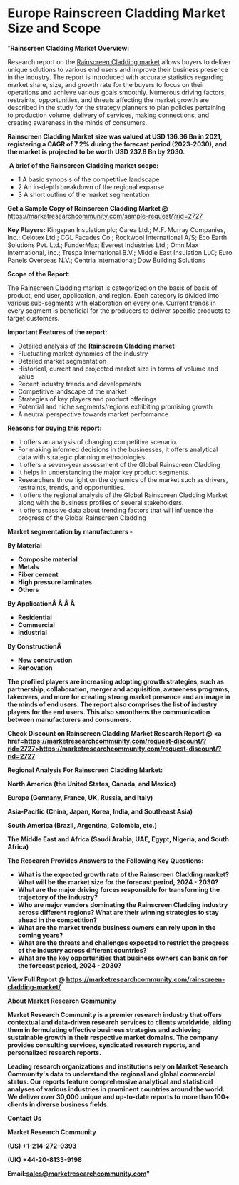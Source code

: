 # Europe Rainscreen Cladding Market Size and Scope 
"<strong>Rainscreen Cladding Market Overview:</strong>

Research report on the <a href=https://marketresearchcommunity.com/rainscreen-cladding-market/>Rainscreen Cladding market</a> allows buyers to deliver unique solutions to various end users and improve their business presence in the industry. The report is introduced with accurate statistics regarding market share, size, and growth rate for the buyers to focus on their operations and achieve various goals smoothly. Numerous driving factors, restraints, opportunities, and threats affecting the market growth are described in the study for the strategy planners to plan policies pertaining to production volume, delivery of services, making connections, and creating awareness in the minds of consumers.

<strong>Rainscreen Cladding Market size was valued at USD 136.36 Bn in 2021, registering a CAGR of 7.2% during the forecast period (2023-2030), and the market is projected to be worth USD 237.8 Bn by 2030.</strong>

 <Strong>A brief of the Rainscreen Cladding market scope:</Strong>
<ul>
 <li>1  A basic synopsis of the competitive landscape</li>
 <li>2  An in-depth breakdown of the regional expanse</li>
 <li>3  A short outline of the market segmentation</li>
</ul>
<strong>Get a Sample Copy of Rainscreen Cladding Market @ </b></strong><a href=https://marketresearchcommunity.com/sample-request/?rid=2727><u>https://marketresearchcommunity.com/sample-request/?rid=2727</u></a>

<strong>Key Players:</strong> 
Kingspan Insulation plc; Carea Ltd.; M.F. Murray Companies, Inc.; Celotex Ltd.; CGL Facades Co.; Rockwool International A/S; Eco Earth Solutions Pvt. Ltd.; FunderMax; Everest Industries Ltd.; OmniMax International, Inc.; Trespa International B.V.; Middle East Insulation LLC; Euro Panels Overseas N.V.; Centria International; Dow Building Solutions

<strong>Scope of the Report:</strong>

The Rainscreen Cladding market is categorized on the basis of basis of product, end user, application, and region. Each category is divided into various sub-segments with elaboration on every one. Current trends in every segment is beneficial for the producers to deliver specific products to target customers.

<strong><b>Important Features of the report:</b></strong>
<ul>
  <li>Detailed analysis of the <strong><b>Rainscreen Cladding </b></strong><strong><b>market</b></strong></li>
  <li>Fluctuating market dynamics of the industry</li>
  <li>Detailed market segmentation</li>
  <li>Historical, current and projected market size in terms of volume and value</li>
  <li>Recent industry trends and developments</li>
  <li>Competitive landscape of the market</li>
  <li>Strategies of key players and product offerings</li>
  <li>Potential and niche segments/regions exhibiting promising growth</li>
  <li>A neutral perspective towards market performance</li>
</ul>
<strong><b>Reasons for buying this report:</b></strong>
<ul>
  <li>It offers an analysis of changing competitive scenario.</li>
  <li>For making informed decisions in the businesses, it offers analytical data with strategic planning methodologies.</li>
  <li>It offers a seven-year assessment of the Global Rainscreen Cladding</li>
  <li>It helps in understanding the major key product segments.</li>
  <li>Researchers throw light on the dynamics of the market such as drivers, restraints, trends, and opportunities.</li>
  <li>It offers the regional analysis of the Global Rainscreen Cladding Market along with the business profiles of several stakeholders.</li>
  <li>It offers massive data about trending factors that will influence the progress of the Global Rainscreen Cladding</li>
</ul>

<strong>Market segmentation by manufacturers -</strong>


<strong><strong>By Material </strong></h4>
<ul>
 	<li>Composite material</li>
 	<li>Metals</li>
 	<li>Fiber cement</li>
 	<li>High pressure laminates</li>
 	<li>Others</li>
</ul>
<strong><strong>By ApplicationÂ Â Â Â  </strong></h4>
<ul>
 	<li>Residential</li>
 	<li>Commercial</li>
 	<li>Industrial</li>
</ul>
<strong><strong>By ConstructionÂ  </strong></h4>
<ul>
 	<li>New construction</li>
 	<li>Renovation</li>
</ul>

The profiled players are increasing adopting growth strategies, such as partnership, collaboration, merger and acquisition, awareness programs, takeovers, and more for creating strong market presence and an image in the minds of end users. The report also comprises the list of industry players for the end users. This also smoothens the communication between manufacturers and consumers.

<strong><b>Check Discount on Rainscreen Cladding Market Research Report @ </b></strong><a href=https://marketresearchcommunity.com/request-discount/?rid=2727><u>https://marketresearchcommunity.com/request-discount/?rid=2727</u></a>

<strong>Regional Analysis For Rainscreen Cladding Market:</strong>

<strong>North America</strong> (the United States, Canada, and Mexico)

<strong>Europe</strong> (Germany, France, UK, Russia, and Italy)

<strong>Asia-Pacific</strong> (China, Japan, Korea, India, and Southeast Asia)

<strong>South America</strong> (Brazil, Argentina, Colombia, etc.)

<strong>The Middle East and Africa</strong> (Saudi Arabia, UAE, Egypt, Nigeria, and South Africa)

<strong>The Research Provides Answers to the Following Key Questions:</strong>
<ul>
 	<li>What is the expected growth rate of the Rainscreen Cladding market? What will be the market size for the forecast period, 2024 - 2030?</li>
 	<li>What are the major driving forces responsible for transforming the trajectory of the industry?</li>
 	<li>Who are major vendors dominating the Rainscreen Cladding industry across different regions? What are their winning strategies to stay ahead in the competition?</li>
 	<li>What are the market trends business owners can rely upon in the coming years?</li>
 	<li>What are the threats and challenges expected to restrict the progress of the industry across different countries?</li>
 	<li>What are the key opportunities that business owners can bank on for the forecast period, 2024 - 2030?</li>
</ul>

<strong>View Full Report @</strong> <a href=https://marketresearchcommunity.com/rainscreen-cladding-market/>https://marketresearchcommunity.com/rainscreen-cladding-market/</a>

<strong>About Market Research Community</strong>

Market Research Community is a premier research industry that offers contextual and data-driven research services to clients worldwide, aiding them in formulating effective business strategies and achieving sustainable growth in their respective market domains. The company provides consulting services, syndicated research reports, and personalized research reports.

Leading research organizations and institutions rely on Market Research Community's data to understand the regional and global commercial status. Our reports feature comprehensive analytical and statistical analyses of various industries in prominent countries around the world. We deliver over 30,000 unique and up-to-date reports to more than 100+ clients in diverse business fields.

<strong>Contact Us</strong>

<strong>Market Research Community</strong>

(US) +1-214-272-0393

(UK) +44-20-8133-9198

<strong>Email:</strong>sales@marketresearchcommunity.com"
